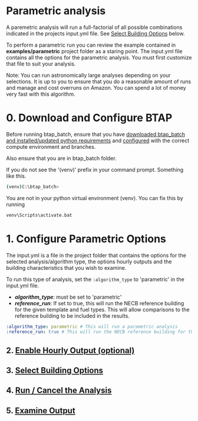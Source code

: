 # Parametric analysis 
A paremetric analysis will run a full-factorial of all possible combinations indicated in the projects input.yml file. See 
[Select Building Options](building_options.md) below. 

To perform a parametric run you can review the example contained in **examples/parametric** project folder as a staring 
point. The input.yml file contains all the options for the parametric analysis. You must first customize that file to 
suit your analysis. 

Note: You can run astronomically large analyses depending on your selections. It is up to you to ensure that you do a 
reasonable amount of runs and manage and cost overruns on Amazon. You can spend a lot of money very fast with this 
algorithm. 

# 0. Download and Configure BTAP
Before running btap_batch, ensure that you have [downloaded btap_batch and installed/updated python requirements](download.md) and [configured](configure.md) with the correct compute environment and branches.

Also ensure that you are in btap_batch folder. 

If you do not see the '(venv)' prefix in your command prompt. Something like this.  

```bash
(venv)C:\btap_batch> 
```

You are not in your python virtual environment (venv). You can fix this by running 

```bash
venv\Scripts\activate.bat
````


# 1. Configure Parametric Options
The input.yml is a file in the project folder that contains the options for the selected analysis/algorithm type, the 
options hourly outputs and the building characteristics that you wish to examine. 

To run this type of analysis,  set the ``:algorithm_type`` to 'parametric' in the input.yml file.

* ***algorithm_type***: must be set to 'parametric'
* ***reference_run***: If set to true, this will run the NECB reference building for the given template and fuel types. This will allow comparisons to the reference building to be included in the results.  

```yaml
:algorithm_type: parametric # This will run a parametric analysis
:reference_run: true # This will run the NECB reference building for the given template and fuel types.  If false
```

## 2. [Enable Hourly Output (optional)](hourly_outputs.md)

## 3. [Select Building Options](building_options.md)

## 4. [Run / Cancel the Analysis](run_cancel.md)

## 5. [Examine Output](output.md)
